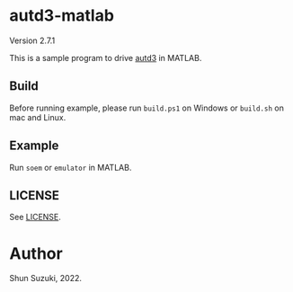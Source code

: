 # autd3-matlab

Version 2.7.1

This is a sample program to drive [autd3](https://github.com/shinolab/autd3) in MATLAB.

## Build

Before running example, please run `build.ps1` on Windows or `build.sh` on mac and Linux.

## Example

Run `soem` or `emulator` in MATLAB.

## LICENSE

See [LICENSE](https://github.com/shinolab/autd3/blob/master/LICENSE).

# Author

Shun Suzuki, 2022.
